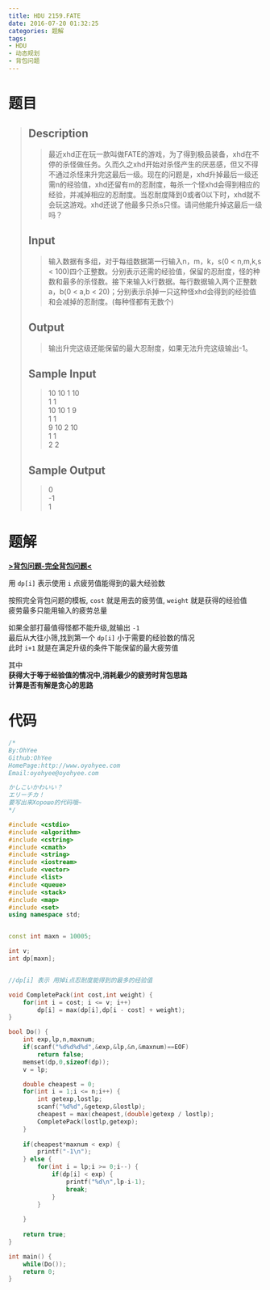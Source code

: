 ```yaml
---
title: HDU 2159.FATE
date: 2016-07-20 01:32:25
categories: 题解
tags:
- HDU
- 动态规划
- 背包问题
---
```


# 题目
> 
> ## Description  
>> 最近xhd正在玩一款叫做FATE的游戏，为了得到极品装备，xhd在不停的杀怪做任务。久而久之xhd开始对杀怪产生的厌恶感，但又不得不通过杀怪来升完这最后一级。现在的问题是，xhd升掉最后一级还需n的经验值，xhd还留有m的忍耐度，每杀一个怪xhd会得到相应的经验，并减掉相应的忍耐度。当忍耐度降到0或者0以下时，xhd就不会玩这游戏。xhd还说了他最多只杀s只怪。请问他能升掉这最后一级吗？  
>>    
>> <!--more-->  
> 
> ## Input  
>> 输入数据有多组，对于每组数据第一行输入n，m，k，s(0 < n,m,k,s < 100)四个正整数。分别表示还需的经验值，保留的忍耐度，怪的种数和最多的杀怪数。接下来输入k行数据。每行数据输入两个正整数a，b(0 < a,b < 20)；分别表示杀掉一只这种怪xhd会得到的经验值和会减掉的忍耐度。(每种怪都有无数个)  
>>    
> 
> ## Output  
>> 输出升完这级还能保留的最大忍耐度，如果无法升完这级输出-1。  
>>    
> 
> ## Sample Input  
>> 10 10 1 10  
>> 1 1  
>> 10 10 1 9  
>> 1 1  
>> 9 10 2 10  
>> 1 1  
>> 2 2   
>>    
> 
> ## Sample Output  
>> 0  
>> -1  
>> 1   

# 题解
[**>背包问题-完全背包问题<**](/post/Algorithm/Package_Problem.html#完全背包问题)

用 `dp[i]` 表示使用 `i` 点疲劳值能得到的最大经验数  

按照完全背包问题的模板, `cost` 就是用去的疲劳值, `weight` 就是获得的经验值  
疲劳最多只能用输入的疲劳总量  

如果全部打最值得怪都不能升级,就输出 `-1`  
最后从大往小筛,找到第一个 `dp[i]` 小于需要的经验数的情况  
此时 `i+1` 就是在满足升级的条件下能保留的最大疲劳值  

其中  
**获得大于等于经验值的情况中,消耗最少的疲劳时背包思路**  
**计算是否有解是贪心的思路**

# 代码

```cpp FATE https://github.com/OhYee/ACM.github.io/blob/master\HDU\2159.FATE.cpp 代码备份
/*
By:OhYee
Github:OhYee
HomePage:http://www.oyohyee.com
Email:oyohyee@oyohyee.com

かしこいかわいい？
エリーチカ！
要写出来Хорошо的代码哦~
*/

#include <cstdio>
#include <algorithm>
#include <cstring>
#include <cmath>
#include <string>
#include <iostream>
#include <vector>
#include <list>
#include <queue>
#include <stack>
#include <map>
#include <set>
using namespace std;


const int maxn = 10005;

int v;
int dp[maxn];


//dp[i] 表示 用掉i点忍耐度能得到的最多的经验值

void CompletePack(int cost,int weight) {
    for(int i = cost; i <= v; i++)
        dp[i] = max(dp[i],dp[i - cost] + weight);
}

bool Do() {
    int exp,lp,n,maxnum;
    if(scanf("%d%d%d%d",&exp,&lp,&n,&maxnum)==EOF)
        return false;
    memset(dp,0,sizeof(dp));
    v = lp;

    double cheapest = 0;
    for(int i = 1;i <= n;i++) {
        int getexp,lostlp;
        scanf("%d%d",&getexp,&lostlp);
        cheapest = max(cheapest,(double)getexp / lostlp);
        CompletePack(lostlp,getexp);
    }
    
    if(cheapest*maxnum < exp) {
        printf("-1\n");
    } else {
        for(int i = lp;i >= 0;i--) {
            if(dp[i] < exp) {
                printf("%d\n",lp-i-1);
                break;
            }
        }
        
    }
    
    return true;
}

int main() {
    while(Do());
    return 0;
}
```